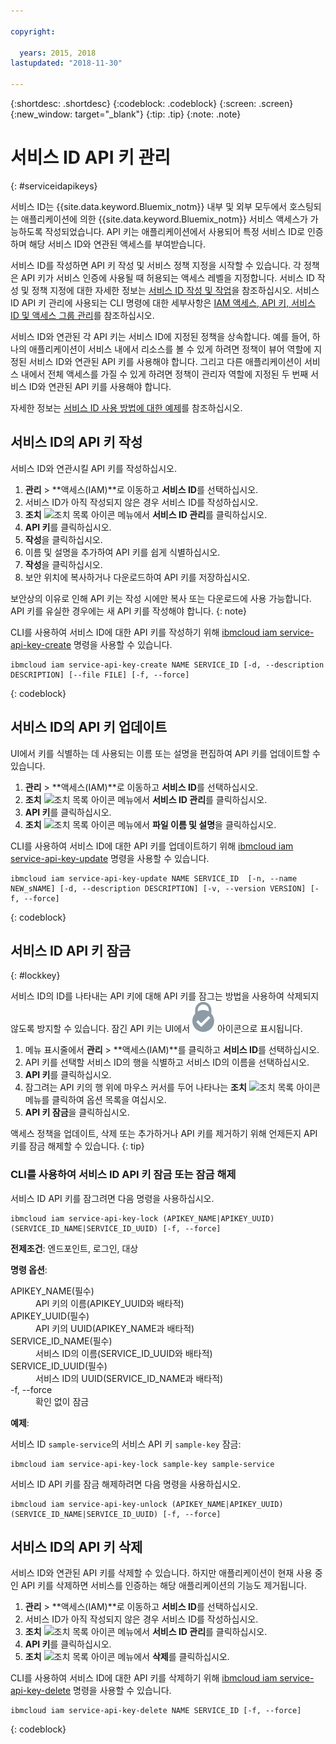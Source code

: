 ```yaml
---

copyright:

  years: 2015, 2018
lastupdated: "2018-11-30"

---
```


{:shortdesc: .shortdesc}
{:codeblock: .codeblock}
{:screen: .screen}
{:new_window: target="_blank"}
{:tip: .tip}
{:note: .note}


# 서비스 ID API 키 관리
{: #serviceidapikeys}

서비스 ID는 {{site.data.keyword.Bluemix_notm}} 내부 및 외부 모두에서 호스팅되는 애플리케이션에 의한 {{site.data.keyword.Bluemix_notm}} 서비스 액세스가 가능하도록 작성되었습니다. API 키는 애플리케이션에서 사용되어 특정 서비스 ID로 인증하며 해당 서비스 ID와 연관된 액세스를 부여받습니다.

서비스 ID를 작성하면 API 키 작성 및 서비스 정책 지정을 시작할 수 있습니다. 각 정책은 API 키가 서비스 인증에 사용될 때 허용되는 액세스 레벨을 지정합니다. 서비스 ID 작성 및 정책 지정에 대한 자세한 정보는 [서비스 ID 작성 및 작업](/docs/iam/serviceid.html#serviceids)을 참조하십시오. 서비스 ID API 키 관리에 사용되는 CLI 명령에 대한 세부사항은 [IAM 액세스, API 키, 서비스 ID 및 액세스 그룹 관리](/docs/cli/reference/ibmcloud/cli_api_policy.html#ibmcloud_commands_iam)를 참조하십시오.

서비스 ID와 연관된 각 API 키는 서비스 ID에 지정된 정책을 상속합니다. 예를 들어, 하나의 애플리케이션이 서비스 내에서 리소스를 볼 수 있게 하려면 정책이 뷰어 역할에 지정된 서비스 ID와 연관된 API 키를 사용해야 합니다. 그리고 다른 애플리케이션이 서비스 내에서 전체 액세스를 가질 수 있게 하려면 정책이 관리자 역할에 지정된 두 번째 서비스 ID와 연관된 API 키를 사용해야 합니다.

자세한 정보는 [서비스 ID 사용 방법에 대한 예제](/docs/iam/serviceid.html#examples-of-how-to-use-a-service-id)를 참조하십시오.

## 서비스 ID의 API 키 작성

서비스 ID와 연관시킬 API 키를 작성하십시오.

1. **관리** &gt; **액세스(IAM)**로 이동하고 **서비스 ID**를 선택하십시오.
2. 서비스 ID가 아직 작성되지 않은 경우 서비스 ID를 작성하십시오.
3. **조치** ![조치 목록 아이콘](../icons/action-menu-icon.svg) 메뉴에서 **서비스 ID 관리**를 클릭하십시오.
4. **API 키**를 클릭하십시오.
5. **작성**을 클릭하십시오.
6. 이름 및 설명을 추가하여 API 키를 쉽게 식별하십시오.
7. **작성**을 클릭하십시오.
8. 보안 위치에 복사하거나 다운로드하여 API 키를 저장하십시오.

보안상의 이유로 인해 API 키는 작성 시에만 복사 또는 다운로드에 사용 가능합니다. API 키를 유실한 경우에는 새 API 키를 작성해야 합니다.
{: note}

CLI를 사용하여 서비스 ID에 대한 API 키를 작성하기 위해 [ibmcloud iam service-api-key-create](/docs/cli/reference/ibmcloud/cli_api_policy.html#ibmcloud_iam_api_key_create) 명령을 사용할 수 있습니다.
```
ibmcloud iam service-api-key-create NAME SERVICE_ID [-d, --description DESCRIPTION] [--file FILE] [-f, --force]
```
{: codeblock}

## 서비스 ID의 API 키 업데이트

UI에서 키를 식별하는 데 사용되는 이름 또는 설명을 편집하여 API 키를 업데이트할 수 있습니다.

1. **관리** &gt; **액세스(IAM)**로 이동하고 **서비스 ID**를 선택하십시오.
2. **조치** ![조치 목록 아이콘](../icons/action-menu-icon.svg) 메뉴에서 **서비스 ID 관리**를 클릭하십시오.
3. **API 키**를 클릭하십시오.
4. **조치** ![조치 목록 아이콘](../icons/action-menu-icon.svg) 메뉴에서 **파일 이름 및 설명**을 클릭하십시오.

CLI를 사용하여 서비스 ID에 대한 API 키를 업데이트하기 위해 [ibmcloud iam service-api-key-update](/docs/cli/reference/ibmcloud/cli_api_policy.html#ibmcloud_iam_api_key_update) 명령을 사용할 수 있습니다.
```
ibmcloud iam service-api-key-update NAME SERVICE_ID  [-n, --name NEW_sNAME] [-d, --description DESCRIPTION] [-v, --version VERSION] [-f, --force]
```
{: codeblock}

## 서비스 ID API 키 잠금
{: #lockkey}

서비스 ID의 ID를 나타내는 API 키에 대해 API 키를 잠그는 방법을 사용하여 삭제되지 않도록 방지할 수 있습니다. 잠긴 API 키는 UI에서 ![잠김 아이콘](images/locked.svg "잠김") 아이콘으로 표시됩니다.

1. 메뉴 표시줄에서 **관리** &gt; **액세스(IAM)**를 클릭하고 **서비스 ID**를 선택하십시오.
2. API 키를 선택할 서비스 ID의 행을 식별하고 서비스 ID의 이름을 선택하십시오.
3. **API 키**를 클릭하십시오.
4. 잠그려는 API 키의 행 위에 마우스 커서를 두어 나타나는 **조치** ![조치 목록 아이콘](../icons/action-menu-icon.svg) 메뉴를 클릭하여 옵션 목록을 여십시오.
5. **API 키 잠금**을 클릭하십시오.

액세스 정책을 업데이트, 삭제 또는 추가하거나 API 키를 제거하기 위해 언제든지 API 키를 잠금 해제할 수 있습니다.
{: tip}

### CLI를 사용하여 서비스 ID API 키 잠금 또는 잠금 해제

서비스 ID API 키를 잠그려면 다음 명령을 사용하십시오.

```
ibmcloud iam service-api-key-lock (APIKEY_NAME|APIKEY_UUID) (SERVICE_ID_NAME|SERVICE_ID_UUID) [-f, --force]
```

<strong>전제조건</strong>: 엔드포인트, 로그인, 대상

<strong>명령 옵션</strong>:
<dl>
  <dt>APIKEY_NAME(필수)</dt>
  <dd>API 키의 이름(APIKEY_UUID와 배타적)</dd>
  <dt>APIKEY_UUID(필수)</dt>
  <dd>API 키의 UUID(APIKEY_NAME과 배타적)</dd>
  <dt>SERVICE_ID_NAME(필수)</dt>
  <dd>서비스 ID의 이름(SERVICE_ID_UUID와 배타적)</dd>
  <dt>SERVICE_ID_UUID(필수)</dt>
  <dd>서비스 ID의 UUID(SERVICE_ID_NAME과 배타적)</dd>
  <dt>-f, --force</dt>
  <dd>확인 없이 잠금</dd>
</dl>

<strong>예제</strong>:

서비스 ID `sample-service`의 서비스 API 키 `sample-key` 잠금:

```
ibmcloud iam service-api-key-lock sample-key sample-service
```

서비스 ID API 키를 잠금 해제하려면 다음 명령을 사용하십시오.

```
ibmcloud iam service-api-key-unlock (APIKEY_NAME|APIKEY_UUID) (SERVICE_ID_NAME|SERVICE_ID_UUID) [-f, --force]
```


## 서비스 ID의 API 키 삭제

서비스 ID와 연관된 API 키를 삭제할 수 있습니다. 하지만 애플리케이션이 현재 사용 중인 API 키를 삭제하면 서비스를 인증하는 해당 애플리케이션의 기능도 제거됩니다.

1. **관리** &gt; **액세스(IAM)**로 이동하고 **서비스 ID**를 선택하십시오.
2. 서비스 ID가 아직 작성되지 않은 경우 서비스 ID를 작성하십시오.
3. **조치** ![조치 목록 아이콘](../icons/action-menu-icon.svg) 메뉴에서 **서비스 ID 관리**를 클릭하십시오.
4. **API 키**를 클릭하십시오.
5. **조치** ![조치 목록 아이콘](../icons/action-menu-icon.svg) 메뉴에서 **삭제**를 클릭하십시오.

CLI를 사용하여 서비스 ID에 대한 API 키를 삭제하기 위해 [ibmcloud iam service-api-key-delete](/docs/cli/reference/ibmcloud/cli_api_policy.html#ibmcloud_iam_api_key_delete) 명령을 사용할 수 있습니다.
```
ibmcloud iam service-api-key-delete NAME SERVICE_ID [-f, --force]
```
{: codeblock}

